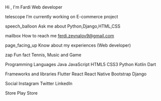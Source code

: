 Hi , I'm Fardi
Web developer




telescope I’m currently working on E-commerce project

speech_balloon Ask me about Python,Django,HTML,CSS

mailbox How to reach me ferdi.zeynalov9@gmail.com

page_facing_up Know about my experiences (Web developer)

zap Fun fact Tennis, Music and Game

Programming Languages
Java JavaScript HTML5 CSS3 Python Kotlin Dart

Frameworks and libraries
Flutter React React Native Bootstrap Django

Social
Instagram Twitter LinkedIn

Store
Play Store
